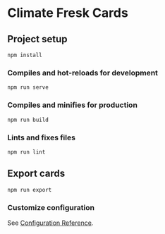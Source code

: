 # Climate Fresk Cards

## Project setup

```
npm install
```

### Compiles and hot-reloads for development

```
npm run serve
```

### Compiles and minifies for production

```
npm run build
```

### Lints and fixes files

```
npm run lint
```

## Export cards

```
npm run export
```

### Customize configuration

See [Configuration Reference](https://cli.vuejs.org/config/).
